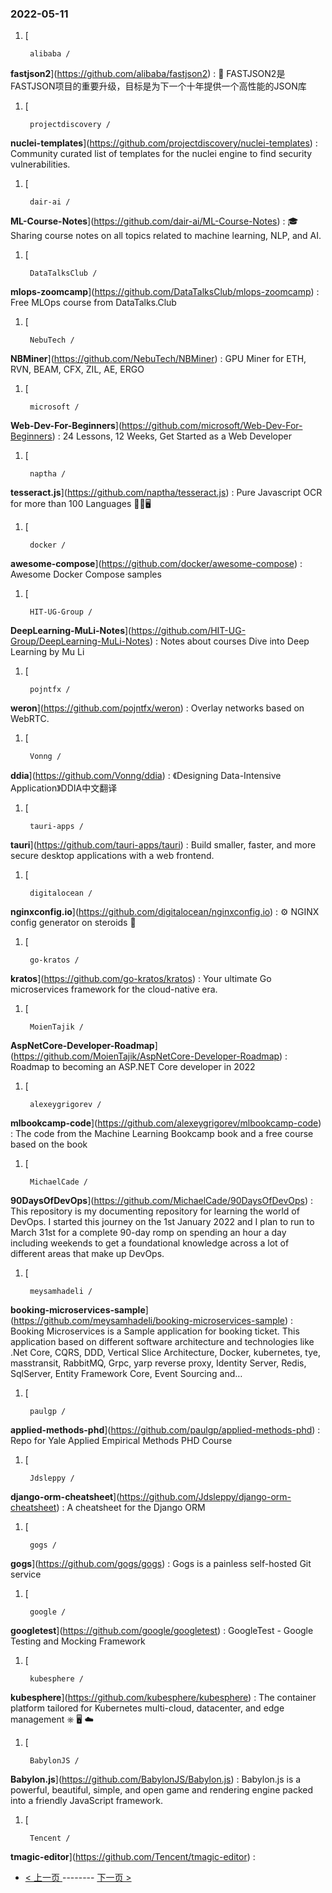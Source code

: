 ### 2022-05-11 
1. [
    

        alibaba /
**fastjson2**](https://github.com/alibaba/fastjson2) : 🚄 FASTJSON2是FASTJSON项目的重要升级，目标是为下一个十年提供一个高性能的JSON库
1. [
    

        projectdiscovery /
**nuclei-templates**](https://github.com/projectdiscovery/nuclei-templates) : Community curated list of templates for the nuclei engine to find security vulnerabilities.
1. [
    

        dair-ai /
**ML-Course-Notes**](https://github.com/dair-ai/ML-Course-Notes) : 🎓 Sharing course notes on all topics related to machine learning, NLP, and AI.
1. [
    

        DataTalksClub /
**mlops-zoomcamp**](https://github.com/DataTalksClub/mlops-zoomcamp) : Free MLOps course from DataTalks.Club
1. [
    

        NebuTech /
**NBMiner**](https://github.com/NebuTech/NBMiner) : GPU Miner for ETH, RVN, BEAM, CFX, ZIL, AE, ERGO
1. [
    

        microsoft /
**Web-Dev-For-Beginners**](https://github.com/microsoft/Web-Dev-For-Beginners) : 24 Lessons, 12 Weeks, Get Started as a Web Developer
1. [
    

        naptha /
**tesseract.js**](https://github.com/naptha/tesseract.js) : Pure Javascript OCR for more than 100 Languages 📖🎉🖥
1. [
    

        docker /
**awesome-compose**](https://github.com/docker/awesome-compose) : Awesome Docker Compose samples
1. [
    

        HIT-UG-Group /
**DeepLearning-MuLi-Notes**](https://github.com/HIT-UG-Group/DeepLearning-MuLi-Notes) : Notes about courses Dive into Deep Learning by Mu Li
1. [
    

        pojntfx /
**weron**](https://github.com/pojntfx/weron) : Overlay networks based on WebRTC.
1. [
    

        Vonng /
**ddia**](https://github.com/Vonng/ddia) : 《Designing Data-Intensive Application》DDIA中文翻译
1. [
    

        tauri-apps /
**tauri**](https://github.com/tauri-apps/tauri) : Build smaller, faster, and more secure desktop applications with a web frontend.
1. [
    

        digitalocean /
**nginxconfig.io**](https://github.com/digitalocean/nginxconfig.io) : ⚙️ NGINX config generator on steroids 💉
1. [
    

        go-kratos /
**kratos**](https://github.com/go-kratos/kratos) : Your ultimate Go microservices framework for the cloud-native era.
1. [
    

        MoienTajik /
**AspNetCore-Developer-Roadmap**](https://github.com/MoienTajik/AspNetCore-Developer-Roadmap) : Roadmap to becoming an ASP.NET Core developer in 2022
1. [
    

        alexeygrigorev /
**mlbookcamp-code**](https://github.com/alexeygrigorev/mlbookcamp-code) : The code from the Machine Learning Bookcamp book and a free course based on the book
1. [
    

        MichaelCade /
**90DaysOfDevOps**](https://github.com/MichaelCade/90DaysOfDevOps) : This repository is my documenting repository for learning the world of DevOps. I started this journey on the 1st January 2022 and I plan to run to March 31st for a complete 90-day romp on spending an hour a day including weekends to get a foundational knowledge across a lot of different areas that make up DevOps.
1. [
    

        meysamhadeli /
**booking-microservices-sample**](https://github.com/meysamhadeli/booking-microservices-sample) : Booking Microservices is a Sample application for booking ticket. This application based on different software architecture and technologies like .Net Core, CQRS, DDD, Vertical Slice Architecture, Docker, kubernetes, tye, masstransit, RabbitMQ, Grpc, yarp reverse proxy, Identity Server, Redis, SqlServer, Entity Framework Core, Event Sourcing and…
1. [
    

        paulgp /
**applied-methods-phd**](https://github.com/paulgp/applied-methods-phd) : Repo for Yale Applied Empirical Methods PHD Course
1. [
    

        Jdsleppy /
**django-orm-cheatsheet**](https://github.com/Jdsleppy/django-orm-cheatsheet) : A cheatsheet for the Django ORM
1. [
    

        gogs /
**gogs**](https://github.com/gogs/gogs) : Gogs is a painless self-hosted Git service
1. [
    

        google /
**googletest**](https://github.com/google/googletest) : GoogleTest - Google Testing and Mocking Framework
1. [
    

        kubesphere /
**kubesphere**](https://github.com/kubesphere/kubesphere) : The container platform tailored for Kubernetes multi-cloud, datacenter, and edge management ⎈ 🖥 ☁️
1. [
    

        BabylonJS /
**Babylon.js**](https://github.com/BabylonJS/Babylon.js) : Babylon.js is a powerful, beautiful, simple, and open game and rendering engine packed into a friendly JavaScript framework.
1. [
    

        Tencent /
**tmagic-editor**](https://github.com/Tencent/tmagic-editor) :  

- [ < 上一页 ](https://github.com/able8/github-trending-daily-record/blob/master/2022-05-10.md) -------- [ 下一页 > ](https://github.com/able8/github-trending-daily-record/blob/master/2022-05-12.md)